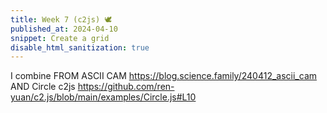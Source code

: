 ```yaml
---
title: Week 7 (c2js) 🕊
published_at: 2024-04-10
snippet: Create a grid
disable_html_sanitization: true
---
```

I combine FROM ASCII CAM https://blog.science.family/240412_ascii_cam AND Circle c2js https://github.com/ren-yuan/c2.js/blob/main/examples/Circle.js#L10

<script src="/static/script/c2.min.js"></script>
<script src="/static/script/c2.js"></script>
<canvas id="c2"></canvas>
<div id="ascii_div"></div>
<script>
	const renderer = new c2.Renderer (document.getElementById ('c2'));
	resize ()
    renderer.background ('turquoise')
	let random = new c2.Random ()
    class Agent extends c2.Circle {
        constructor () {
			let x = random.next (renderer.width)
			let y = random.next (renderer.height)
			let r = random.next(renderer.width/4)
			super (x,y,r)
            this.vx = random.next (-2, 2)
			this.vy = random.next (-2, 2)
			this.color = c2.Color.hsl(random.next(0, 30), random.next(30, 60), random.next(20, 100))
      	}
        update() {
	 		this.x += this.vx
	     	this.y += this.vy
            if (this.p.x < this.r) {
			    this.p.x = this.r;
			    this.vx *= -1;
			} else if (this.p.x > renderer.width-this.r) {
			    this.p.x = renderer.width-this.r;
			    this.vx *= -1;
			}
			if (this.p.y < this.r) {
			    this.p.y = this.r;
			    this.vy *= -1;
			} else if (this.p.y > renderer.height-this.r) {
			    this.p.y = renderer.height-this.r;
			    this.vy *= -1;
			}
		}
        display(){
		    renderer.stroke(false);
		    renderer.fill(this.color);
		    renderer.circle(this);
		}
	}
    let agents = new Array (10)
	for (let i = 0; i < agents.length; i++) agents[i] = new Agent ()
    const chars = "¶Ñ@%&∆∑∫#Wß¥$£√?!†§ºªµ¢çø∂æåπ*™≤≥≈∞~,.…_¬“‘˚`˙"
	const div = document.getElementById (`ascii_div`)
	div.style.fontFamily = `monospace`
	div.style.textAlign = `center`
    renderer.draw (() => {
		renderer.clear ()
        for (let i = 0; i < agents.length; i++) {
            agents[i].update ()
            agents[i].display()
        }
        for (let i = 0; i < agents.length-1; i++) {
            for (let j = i+1; j < agents.length; j++) {
                let points = agents[i].intersection(agents[j]);
                if(points!=null){
                    let c = c2.Color.lerp(agents[i].color, agents[j].color, .5);
                    renderer.stroke(c);
                    renderer.lineWidth(2);
                    renderer.line(points[0].x, points[0].y, points[1].x, points[1].y);
                    renderer.stroke('#333333');
                    renderer.lineWidth(5);
                    renderer.point(points[0]);
                    renderer.point(points[1]);
                }
            }
        }
        const w = renderer.canvas.width
        const h = renderer.canvas.height
        const pixels = renderer.context.getImageData (0, 0, w, h).data
        let ascii_img = ``
        for (let y = 0; y < renderer.canvas.height; y += 22) {
            for (let x = 0; x < renderer.canvas.width; x += 10) {
                const i = (y * renderer.canvas.width + x) * 4
                const r = pixels[i]
                const g = pixels[i + 1]
                const b = pixels[i + 2]
                const br = (r * g * b / 16581376) ** 0.1
                const char_i = Math.floor (br * chars.length)
                ascii_img += chars[char_i]
            }
            ascii_img += `\n`
        }
        div.innerText = ascii_img
	})
    function resize () {
        let parent = renderer.canvas.parentElement
        renderer.size(parent.clientWidth, parent.clientWidth / 16 * 9)
    }
</script>